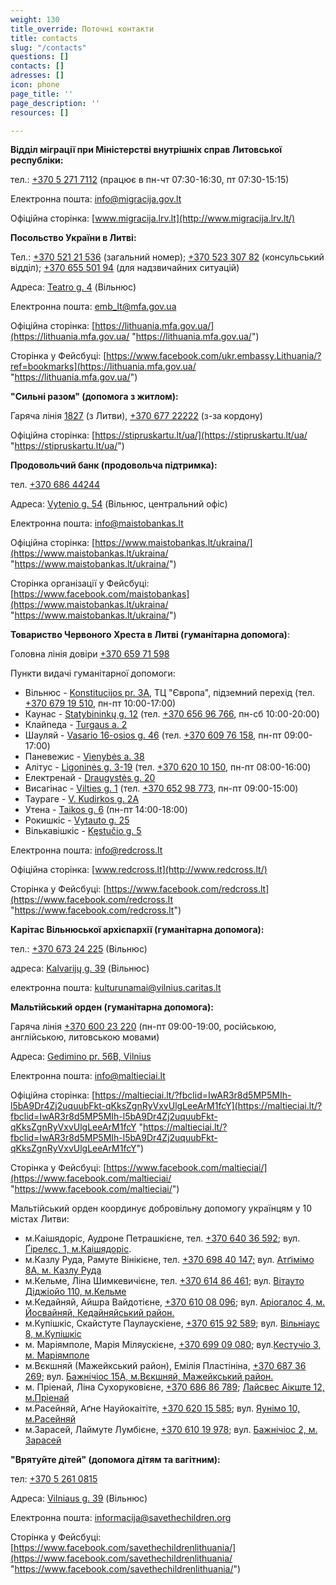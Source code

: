 ```yaml
---
weight: 130
title_override: Поточні контакти
title: contacts
slug: "/contacts"
questions: []
contacts: []
adresses: []
icon: phone
page_title: ''
page_description: ''
resources: []

---
```

**Відділ міграції при Міністерстві внутрішніх справ Литовської республіки:**

тел.: [+370 5 271 7112](tel:+37052717112) (працює в пн-чт 07:30-16:30, пт 07:30-15:15)

Електронна пошта: [info@migracija.gov.lt](mailto:info@migracija.gov.lt)

Офіційна сторінка: [www.migracija.lrv.lt](http://www.migracija.lrv.lt/)

**Посольство України в Литві:**

Тел.: [+370 521 21 536](tel:+37052121536) (загальний номер); [+370 523 307 82](tel:+37052330782) (консульський відділ); [+370 655 501 94](tel:+37065550194) (для надзвичайних ситуацій)

Адреса: [Teatro g. 4](https://www.google.com/url?q=https://www.google.com/maps/place/Teatro%2Bg.%2B4,%2BVilnius%2B03107/@54.6813198,25.2714532,17z/data%3D!3m1!4b1!4m5!3m4!1s0x46dd94128ee80c7d:0x719bc25d92788d9a!8m2!3d54.6813198!4d25.2736419&sa=D&source=docs&ust=1647605238983823&usg=AOvVaw2u6MN32HosibMaa2fuey7V) (Вільнюс)

Електронна пошта: emb_lt@mfa.gov.ua

Офіційна сторінка:  [https://lithuania.mfa.gov.ua/](https://lithuania.mfa.gov.ua/ "https://lithuania.mfa.gov.ua/")

Сторінка у Фейсбуці: [https://www.facebook.com/ukr.embassy.Lithuania/?ref=bookmarks](https://lithuania.mfa.gov.ua/ "https://lithuania.mfa.gov.ua/")

**"Сильні разом" (допомога з житлом):**

Гаряча лінія [1827](tel:1827) (з Литви), [+370 677 22222](tel:+37067722222) (з-за кордону)

Офіційна сторінка: [https://stipruskartu.lt/ua/](https://stipruskartu.lt/ua/ "https://stipruskartu.lt/ua/")

**Продовольчий банк (продовольча підтримка):**

тел. [+370 686 44244](tel:+37068644244)

Адреса:  [Vytenio g. 54](https://www.google.com/url?q=https://www.google.com/maps/place/Vytenio%2Bg.%2B54,%2BVilnius%2B03202/@54.6699177,25.264896,17z/data%3D!3m1!4b1!4m5!3m4!1s0x46dd946f0cf55377:0xd60ec13258a4e65a!8m2!3d54.6699177!4d25.2670847&sa=D&source=docs&ust=1647605203541636&usg=AOvVaw304U823IcEVekIpDf_DAX1) (Вільнюс, центральний офіс)

Електронна пошта: info@maistobankas.lt

Офіційна сторінка: [https://www.maistobankas.lt/ukraina/](https://www.maistobankas.lt/ukraina/ "https://www.maistobankas.lt/ukraina/")

Сторінка організації у Фейсбуці: [https://www.facebook.com/maistobankas](https://www.maistobankas.lt/ukraina/ "https://www.maistobankas.lt/ukraina/")

**Товариство Червоного Хреста в Литві (гуманітарна допомога)**:

Головна лінія довіри [+370 659 71 598](tel:+37065971598)

Пункти видачі гуманітарної допомоги:

* Вільнюс - [Konstitucijos pr. 3A](https://www.google.com/maps/place/Konstitucijos+pr.+3A,+09307+Vilnius/@54.6953741,25.2746382,17z/data=!3m1!4b1!4m5!3m4!1s0x46dd9403f8a439f9:0xc450b70de9b3d02a!8m2!3d54.6953741!4d25.2768269), ТЦ "Європа", підземний перехід (тел. [+370 679 19 510](tel:+37067919510), пн-пт 10:00-17:00)
* Каунас - [Statybininkų g. 12](https://www.google.com/maps/place/Lietuvos+Raudonojo+Kry%C5%BEiaus,+Kauno+Centras/@54.918769,23.9449233,17z/data=!3m1!4b1!4m5!3m4!1s0x46e7220ea88253eb:0x37fa2b8111ef5075!8m2!3d54.9187938!4d23.9470784) (тел. [+370 656 96 766](tel:+37065696766), пн-сб 10:00-20:00)
* Клайпеда - [Turgaus a. 2](https://www.google.com/maps/place/Turgaus+a.+2,+91246+Klaip%C4%97da/@55.706805,21.135901,17z/data=!3m1!4b1!4m5!3m4!1s0x46e4dbf6cab0fdd5:0xd29116d2dae00cf9!8m2!3d55.706805!4d21.1380897)
* Шауляй - [Vasario 16-osios g. 46](https://www.google.com/maps/place/Lietuvos+raudonojo+kryziaus+draugija,+Siauliu+skyrius/@55.9307388,23.314769,17z/data=!4m13!1m7!3m6!1s0x46e5e31d80eb4f1f:0x1181e6bb4e4741f5!2sVasario+16-osios+g.+46,+76291+%C5%A0iauliai!3b1!8m2!3d55.9307388!4d23.3169577!3m4!1s0x46e5e2fcd08328e7:0x4cacc1f71e9abce3!8m2!3d55.9307635!4d23.3168296) (тел. [+370 609 76 158](tel:+37060976158), пн-пт 09:00-17:00)
* Паневежис - [Vienybės a. 38](https://www.google.com/maps/place/Vienyb%C4%97s+a.+38,+35128+Panev%C4%97%C5%BEys/@55.7431864,24.3612587,17z/data=!3m1!4b1!4m5!3m4!1s0x46e6320143ecb19b:0x446f84a6188edde7!8m2!3d55.7431834!4d24.3638336)
* Алітус - [Ligoninės g. 3-19](https://www.google.com/maps/place/Lietuvos+raudonojo+kryziaus+draugija,+Alytaus+skyrius/@54.397646,24.0417914,17z/data=!4m13!1m7!3m6!1s0x46e0b150100e0b73:0x7066b71d8d3fb72f!2sLigonin%C4%97s+g.+3,+62114+Alytus!3b1!8m2!3d54.397646!4d24.0439801!3m4!1s0x46e0b15011ec9cf9:0xe05ecf729f1b118d!8m2!3d54.3976909!4d24.0439876?hl=ru) (тел. [+370 620 10 150](tel:+37062010150), пн-пт 08:00-16:00)
* Електренай - [Draugystės g. 20](https://www.google.com/maps/place/Draugyst%C4%97s+g.+20,+26115+Elektr%C4%97nai/@54.7835635,24.6643394,17z/data=!3m1!4b1!4m5!3m4!1s0x46e7671ed75c4f4d:0x8e1497f1a75834a4!8m2!3d54.7835635!4d24.6665281)
* Висагінас - [Vilties g. 1](https://www.google.com/maps/place/Lietuvos+Raudonojo+Kry%C5%BEiaus+Draugija+Visagino+skyrius/@55.6009856,26.4225314,17z/data=!4m13!1m7!3m6!1s0x46c2c997dd734355:0xb69bd7846a8d4b2c!2sVilties+g.+1,+31118+Visaginas!3b1!8m2!3d55.6009856!4d26.4247201!3m4!1s0x46c2c94adf6deacd:0x18965c778dc8bba2!8m2!3d55.6006813!4d26.4247668) (тел. [+370 652 98 773](tel:+37065298773), пн-пт 09:00-15:00)
* Таураге - [V. Kudirkos g. 2A](https://www.google.com/maps/place/V.+Kudirkos+g.+2A,+72214+Taurag%C4%97/@55.2538599,22.2818593,17z/data=!3m1!4b1!4m5!3m4!1s0x46e43e6cf22cea79:0x921fbf5f68c791e7!8m2!3d55.2538599!4d22.284048)
* Утена - [Taikos g. 6](https://www.google.com/maps/place/Lietuvos+raudonojo+kryziaus+draugija,+Utenos+skyrius/@55.5094942,25.5829636,17z/data=!4m13!1m7!3m6!1s0x46e7f872f8e775a9:0x47bdcc7e3bb7843d!2sTaikos+g.+6,+28159+Utena!3b1!8m2!3d55.5094942!4d25.5851523!3m4!1s0x46dd57c2dae79e19:0x5b4492f0c2af561a!8m2!3d55.5096263!4d25.585217) (пн-пт 14:00-18:00)
* Рокишкіс - [Vytauto g. 25](https://www.google.com/maps/place/Roki%C5%A1kio+Socialin%C4%97s+Paramos+Centras/@55.9681866,25.5829548,17z/data=!4m13!1m7!3m6!1s0x46e816af29c82b19:0x2f1138fc795a9054!2sVytauto+g.+25,+42113+Roki%C5%A1kis!3b1!8m2!3d55.9681866!4d25.5851435!3m4!1s0x46e816af290a2303:0x265472744e604eff!8m2!3d55.9683034!4d25.5852609)
* Вількавішкіс - [Kęstučio g. 5](https://www.google.com/maps/place/K%C4%99stu%C4%8Dio+g.+5,+70190+Vilkavi%C5%A1kis/@54.6509477,23.0328424,17z/data=!3m1!4b1!4m5!3m4!1s0x46e1338fffe1473f:0x642e728105a5f4c5!8m2!3d54.6509477!4d23.0350311)

Електронна пошта: [info@redcross.lt](mailto:info@redcross.lt)

Офіційна сторінка: [www.redcross.lt](http://www.redcross.lt/)

Сторінка у Фейсбуці: [https://www.facebook.com/redcross.lt](https://www.facebook.com/redcross.lt "https://www.facebook.com/redcross.lt")

**Карітас Вільнюської архієпархії (гуманітарна допомога):**

тел.:  [+370 673 24 225](tel:+37067324225) (Вільнюс)

адреса: [Kalvarijų g. 39](https://www.google.com/url?q=https://www.google.com/maps/place/Kalvarij%25C5%25B3%2Bg.%2B39,%2BVilnius%2B09313/@54.6968049,25.2798479,17z/data%3D!3m1!4b1!4m5!3m4!1s0x46dd9403a623c795:0x3fc23c8393bae375!8m2!3d54.6968049!4d25.2820366&sa=D&source=docs&ust=1647605173611724&usg=AOvVaw1qdSCoUaaW8oNqIWTE967E) (Вільнюс)

електронна пошта: [kulturunamai@vilnius.caritas.lt](mailto:kulturunamai@vilnius.caritas.lt)

**Мальтійський орден (гуманітарна допомога):**

Гаряча лінія [+370 600 23 220](tel:+37060023220) (пн-пт 09:00-19:00, російською,  англійською, литовською мовами)

Адреса: [Gedimino pr. 56B, Vilnius](https://www.google.com/maps/place/Gedimino+pr.+56B,+Vilnius+01110/@54.6888431,25.2619019,17z/data=!3m1!4b1!4m5!3m4!1s0x46dd9409a6eeb601:0x70f519e6b9b56daf!8m2!3d54.6888431!4d25.2640906)

Електронна пошта: info@maltieciai.lt

Офіційна сторінка: [https://maltieciai.lt/?fbclid=IwAR3r8d5MP5MIh-l5bA9Dr4Zj2uquubFkt-qKksZgnRyVxvUlgLeeArM1fcY](https://maltieciai.lt/?fbclid=IwAR3r8d5MP5MIh-l5bA9Dr4Zj2uquubFkt-qKksZgnRyVxvUlgLeeArM1fcY "https://maltieciai.lt/?fbclid=IwAR3r8d5MP5MIh-l5bA9Dr4Zj2uquubFkt-qKksZgnRyVxvUlgLeeArM1fcY")

Сторінка у Фейсбуці: [https://www.facebook.com/maltieciai/](https://www.facebook.com/maltieciai/ "https://www.facebook.com/maltieciai/")

Мальтійський орден координує добровільну допомогу українцям у 10 містах Литви:

* м.Каішядоріс, Аудроне Петрашкієне, тел. [+370 640 36 592](tel:864036592); вул. [Ґірелєс, 1, м.Каішядоріс](https://www.google.com/maps/place/Girel%C4%97s+g.+1,+Kai%C5%A1iadorys+56133,+Lithuania/@54.8641332,24.4476954,17z/data=!3m1!4b1!4m5!3m4!1s0x46e76be8ae269d65:0x2dcc511c9df8e6e9!8m2!3d54.8641332!4d24.4498841).
* м.Казлу Руда, Рамуте Вінікієне, тел. [+370 698 40 147;](tel:+37069840147;) вул. [Атґімімо 8А, м. Казлу Руда](https://www.google.com/maps/place/Atgimimo+g.+8,+Kazl%C5%B3+R%C5%ABda+69443,+Lithuania/@54.751947,23.4951314,17z/data=!3m1!4b1!4m5!3m4!1s0x46e6d65578c1ce3d:0xebbf037bddb01c7e!8m2!3d54.751947!4d23.4973201)
* м.Кельме, Ліна Шимкевичієне, тел. [+370 614 86 461](tel:+37061486461); вул. [Вітауто Діджіойо 110, м.Кельме](https://www.google.com/maps/place/Vytauto+Did%C5%BEiojo+g.+110,+Kelm%C4%97+86140,+Lithuania/@55.6329539,22.9408852,17z/data=!3m1!4b1!4m5!3m4!1s0x46e5d0c621ce98cd:0xf5e5f024e6c17c14!8m2!3d55.6329539!4d22.9430739)
* м.Кедайняй, Айшра Вайдотієне, [+370 610 08 096](tel:+37061008096); вул. [Аріогалос 4, м. Йосвайняй, Кедайняйський район.](https://www.google.com/maps/place/Ariogalos+g.+4/@55.2461882,23.8311812,17z/data=!4m9!1m2!2m1!1sAriogalos+g.4,+Josvaini%C5%B3+mstl.,+K%C4%97daini%C5%B3+raj.!3m5!1s0x46e6f930152b6a9d:0x3fb0793771d3636d!8m2!3d55.2458503!4d23.8343577!15sCjBBcmlvZ2Fsb3MgZy40LCBKb3N2YWluacWzIG1zdGwuLCBLxJdkYWluacWzIHJhai6SARJhcGFydG1lbnRfYnVpbGRpbmc)
* м.Купішкіс, Скайстуте Паулаускіене, [+370 615 92 589](tel:+37061592589); вул. [Вільніаус 8, м.Купішкіс](https://www.google.com/maps/place/Vilniaus+g.+8,+Kupi%C5%A1kis+40115,+Lithuania/@55.8397969,24.9777048,17z/data=!3m1!4b1!4m5!3m4!1s0x46e8779709ddab1d:0xb64a41bfbc171d59!8m2!3d55.8397969!4d24.9798935)
* м. Маріямполе, Марія Міляускієне, [+370 699 09 080](tel:+37069909080); вул.[Кестучіо 3, м. Маріямполе](https://www.google.com/maps/place/K%C4%99stu%C4%8Dio+g.+3,+Marijampol%C4%97+68308,+Lithuania/@54.5561113,23.3484565,17z/data=!3m1!4b1!4m9!1m2!2m1!1zS8SZc3R1xI1pbyAzLCBNYXJpamFtcG9sxJc!3m5!1s0x46e12a210846f105:0xe66c9444f6df5db7!8m2!3d54.5561113!4d23.3506452!15sChpLxJlzdHXEjWlvIDMsIE1hcmlqYW1wb2zEl5IBEWNvbXBvdW5kX2J1aWxkaW5n)
* м.Вєкшняй (Мажейкський район), Емілія Пластініна, [+370 687 36 269](tel:+37068736269); вул. [Бажнічіос 15А, м.Вєкшняй, Мажейкський район.](https://www.google.com/maps/place/Ba%C5%BEny%C4%8Dios+g.+15,+Viek%C5%A1niai+89491,+Lithuania/@56.2338858,22.5118775,17z/data=!3m1!4b1!4m5!3m4!1s0x46e5814113bf066d:0xbd5234c7e5ca175!8m2!3d56.2338858!4d22.5140662)
* м. Пріенай, Ліна Сухоруковієне, [+370 686 86 789](tel:+37068686789); [Лайсвес Аікште 12, м.Пріенай](https://www.google.com/maps/place/Laisv%C4%97s+a.+12,+Prienai+59127,+Lithuania/@54.6357646,23.9449871,17z/data=!3m1!4b1!4m5!3m4!1s0x46e736b6795f05f5:0xdd3e5ecda6b6306d!8m2!3d54.6357646!4d23.9471758)
* м.Расейняй, Аґне Науйокаітіте, [+370 620 15 585](tel:+37062015585); вул. [Яунімо 10, м.Расейняй](https://www.google.com/maps/place/Jaunimo+g.+10,+Raseiniai+60150,+Lithuania/@55.3827149,23.1138926,17z/data=!3m1!4b1!4m5!3m4!1s0x46e686fafa558695:0xc6dcb33260c02396!8m2!3d55.3827149!4d23.1160813)
* м.Зарасей, Лаймуте Лумбієне, [+370 610 19 978](tel:+37061019978); вул. [Бажнічіос 2, м. Зарасей](https://www.google.com/maps/place/Ba%C5%BEny%C4%8Dios+g.+2,+Zarasai+32131,+Lithuania/@55.7305618,26.2444737,17z/data=!3m1!4b1!4m5!3m4!1s0x46c2ba89bfb50901:0x6d28535ab5635cb7!8m2!3d55.7305618!4d26.2466624)

**"Врятуйте дітей" (допомога дітям та вагітним):**

тел: [+370 5 261 0815](tel:+37052610815)

Адреса:  [Vilniaus g. 39](https://www.google.com/maps/place/Vilniaus+g.+39,+Vilnius+01119/data=!4m2!3m1!1s0x46dd9413c623b5e1:0xfd09c302e27ed0f9?sa=X&ved=2ahUKEwjWscKTy8_2AhXpkIsKHcfLDPUQ8gF6BAgdEAE) (Вільнюс)

Електронна пошта: informacija@savethechildren.org

Сторінка у Фейсбуці: [https://www.facebook.com/savethechildrenlithuania/](https://www.facebook.com/savethechildrenlithuania/ "https://www.facebook.com/savethechildrenlithuania/")